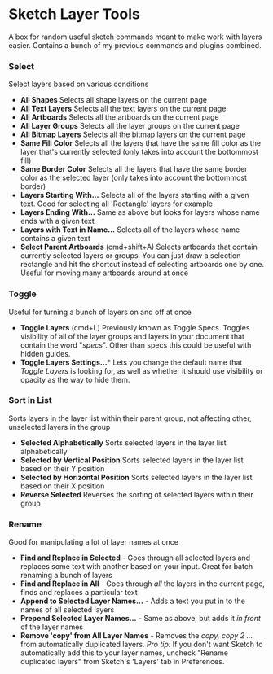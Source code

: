 Sketch Layer Tools
=============

A box for random useful sketch commands meant to make work with layers easier. Contains a bunch of my previous commands and plugins combined.

### Select
Select layers based on various conditions

- **All Shapes** Selects all shape layers on the current page
- **All Text Layers** Selects all the text layers on the current page
- **All Artboards**  Selects all the artboards on the current page
- **All Layer Groups** Selects all the layer groups on the current page
- **All Bitmap Layers** Selects all the bitmap layers on the current page
- **Same Fill Color** Selects all the layers that have the same fill color as the layer that's currently selected (only takes into account the bottommost fill)
- **Same Border Color** Selects all the layers that have the same border color as the selected layer (only takes into account the bottommost border)
- **Layers Starting With…**  Selects all of the layers starting with a given text. Good for selecting all 'Rectangle' layers for example
- **Layers Ending With…** Same as above but looks for layers whose name ends with a given text
- **Layers with Text in Name…**  Selects all of the layers whose name contains a given text
- **Select Parent Artboards** (cmd+shift+A) Selects artboards that contain currently selected layers or groups. You can just draw a selection rectangle and hit the shortcut instead of selecting artboards one by one. Useful for moving many artboards around at once


### Toggle
Useful for turning a bunch of layers on and off at once

- **Toggle Layers** (cmd+L) Previously known as Toggle Specs. Toggles visibility of all of the layer groups and layers in your document that contain the word "_specs_". Other than specs this could be useful with hidden guides.
- **Toggle Layers Settings…*** Lets you change the default name that _Toggle Layers_ is looking for, as well as whether it should use visibility or opacity as the way to hide them.

### Sort in List
Sorts layers in the layer list within their parent group, not affecting other, unselected layers in the group
- **Selected Alphabetically** Sorts selected layers in the layer list alphabetically
- **Selected by Vertical Position** Sorts selected layers in the layer list based on their Y position
- **Selected by Horizontal Position** Sorts selected layers in the layer list based on their X position
- **Reverse Selected** Reverses the sorting of selected layers within their group


### Rename
Good for manipulating a lot of layer names at once

- **Find and Replace in Selected** - Goes through all selected layers and replaces some text with another based on your input. Great for batch renaming a bunch of layers
- **Find and Replace in All** - Goes through _all_ the layers in the current page, finds and replaces a particular text
- **Append to Selected Layer Names…** - Adds a text you put in to the names of all selected layers
- **Prepend Selected Layer Names…** - Same as above, but adds it _in front_ of the layer names
- **Remove 'copy' from All Layer Names** - Removes the _copy, copy 2 ..._ from automatically duplicated layers. _Pro tip:_ If you don't want Sketch to automatically add this to your layer names, uncheck "Rename duplicated layers" from Sketch's 'Layers' tab in Preferences.
